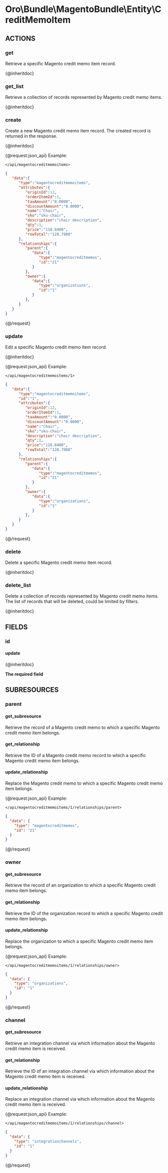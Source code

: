 # Oro\Bundle\MagentoBundle\Entity\CreditMemoItem

## ACTIONS  

### get

Retrieve a specific Magento credit memo item record.

{@inheritdoc}

### get_list

Retrieve a collection of records represented by Magento credit memo items.

{@inheritdoc}

### create

Create a new Magento credit memo item record.
The created record is returned in the response.

{@inheritdoc}

{@request:json_api}
Example:

`</api/magentocreditmemoitems>`

```JSON
{  
   "data":{  
      "type":"magentocreditmemoitems",      
      "attributes":{  
         "originId":12,
         "orderItemId":1,
         "taxAmount":"0.0000",
         "discountAmount":"0.0000",
         "name":"Chair",
         "sku":"sku-chair",
         "description":"chair description",
         "qty":1,
         "price":"118.8400",
         "rowTotal":"128.7988"
      },
      "relationships":{  
         "parent":{  
            "data":{  
               "type":"magentocreditmemos",
               "id":"21"
            }
         },
         "owner":{  
            "data":{  
               "type":"organizations",
               "id":"1"
            }
         },
      }
   }
}
```
{@/request}

### update

Edit a specific Magento credit memo item record.

{@inheritdoc}

{@request:json_api}
Example:

`</api/magentocreditmemoitems/1>`

```JSON
{  
   "data":{  
      "type":"magentocreditmemoitems",
      "id":"1",
      "attributes":{
         "originId":12,
         "orderItemId":1,
         "taxAmount":"0.0000",
         "discountAmount":"0.0000",
         "name":"Chair",
         "sku":"sku-chair",
         "description":"chair description",
         "qty":1,
         "price":"118.8400",
         "rowTotal":"128.7988"
      },
      "relationships":{  
         "parent":{  
            "data":{  
               "type":"magentocreditmemos",
               "id":"21"
            }
         },
         "owner":{  
            "data":{  
               "type":"organizations",
               "id":"1"
            }
         },
      }
   }
}
```
{@/request}

### delete

Delete a specific Magento credit memo item record.

{@inheritdoc}

### delete_list

Delete a collection of records represented by Magento credit memo items.
The list of records that will be deleted, could be limited by filters.

{@inheritdoc}

## FIELDS

### id

#### update

{@inheritdoc}

**The required field**

## SUBRESOURCES

### parent

#### get_subresource

Retrieve the record of a Magento credit memo to which a specific Magento credit memo item belongs.

#### get_relationship

Retrieve the ID of a Magento credit memo record to which a specific Magento credit memo item belongs.

#### update_relationship

Replace the Magento credit memo to which a specific Magento credit memo item belongs.

{@request:json_api}
Example:

`</api/magentocreditmemoitems/1/relationships/parent>`

```JSON
{
  "data": {
    "type": "magentocreditmemos",
    "id": "21"
  }
}
```
{@/request}

### owner

#### get_subresource

Retrieve the record of an organization to which a specific Magento credit memo item belongs.

#### get_relationship

Retrieve the ID of the organization record to which a specific Magento credit memo item belongs.

#### update_relationship

Replace the organization to which a specific Magento credit memo item belongs.

{@request:json_api}
Example:

`</api/magentocreditmemoitems/1/relationships/owner>`

```JSON
{
  "data": {
    "type": "organizations",
    "id": "1"
  }
}
```
{@/request}

### channel

#### get_subresource

Retrieve an integration channel via which information about the Magento credit memo item is received.

#### get_relationship

Retrieve the ID of an integration channel via which information about the Magento credit memo item is received.

#### update_relationship

Replace an integration channel via which information about the Magento credit memo item is received.

{@request:json_api}
Example:

`</api/magentocreditmemoitems/1/relationships/channel>`

```JSON
{
  "data": {
    "type": "integrationchannels",
    "id": "1"
  }
}
```
{@/request}
